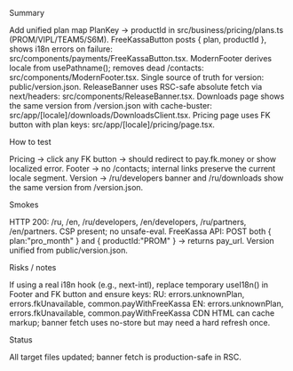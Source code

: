 Summary

Add unified plan map PlanKey -> productId in src/business/pricing/plans.ts (PROM/VIPL/TEAM5/S6M).
FreeKassaButton posts { plan, productId }, shows i18n errors on failure: src/components/payments/FreeKassaButton.tsx.
ModernFooter derives locale from usePathname(); removes dead /contacts: src/components/ModernFooter.tsx.
Single source of truth for version: public/version.json.
ReleaseBanner uses RSC-safe absolute fetch via next/headers: src/components/ReleaseBanner.tsx.
Downloads page shows the same version from /version.json with cache-buster: src/app/[locale]/downloads/DownloadsClient.tsx.
Pricing page uses FK button with plan keys: src/app/[locale]/pricing/page.tsx.

How to test

Pricing → click any FK button → should redirect to pay.fk.money or show localized error.
Footer → no /contacts; internal links preserve the current locale segment.
Version → /ru/developers banner and /ru/downloads show the same version from /version.json.

Smokes

HTTP 200: /ru, /en, /ru/developers, /en/developers, /ru/partners, /en/partners.
CSP present; no unsafe-eval.
FreeKassa API: POST both { plan:"pro_month" } and { productId:"PROM" } → returns pay_url.
Version unified from public/version.json.

Risks / notes

If using a real i18n hook (e.g., next-intl), replace temporary useI18n() in Footer and FK button and ensure keys:
RU: errors.unknownPlan, errors.fkUnavailable, common.payWithFreeKassa
EN: errors.unknownPlan, errors.fkUnavailable, common.payWithFreeKassa
CDN HTML can cache markup; banner fetch uses no-store but may need a hard refresh once.

Status

All target files updated; banner fetch is production-safe in RSC.

